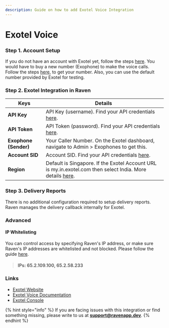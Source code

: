 ```yaml
---
description: Guide on how to add Exotel Voice Integration
---
```


# Exotel Voice

### Step 1. **Account Setup**

If you do not have an account with Exotel yet, follow the steps [here](https://support.exotel.com/support/solutions/articles/105436-what-is-the-registration-process-). You would have to buy a new number (Exophone) to make the voice calls. Follow the steps [here](https://support.exotel.com/support/solutions/articles/3000010956-how-do-i-procure-a-new-exophone-), to get your number. Also, you can use the default number provided by Exotel for testing.



### Step 2. Exotel Integration in Raven

| Keys                  | Details                                                                                                                                                                                                                                   |
| --------------------- | ----------------------------------------------------------------------------------------------------------------------------------------------------------------------------------------------------------------------------------------- |
| **API Key**           | API Key (username). Find your API credentials [here](https://support.exotel.com/support/solutions/articles/3000023019-how-to-find-my-api-key-api-token-account-sid-and-subdomain-).                                                       |
| **API Token**         | API Token (password). Find your API credentials [here](https://support.exotel.com/support/solutions/articles/3000023019-how-to-find-my-api-key-api-token-account-sid-and-subdomain-).                                                     |
| **Exophone (Sender)** | Your Caller Number. On the Exotel dashboard, navigate to Admin > Exophones to get this.                                                                                                                                                   |
| **Account SID**       | Account SID. Find your API credentials [here](https://support.exotel.com/support/solutions/articles/3000023019-how-to-find-my-api-key-api-token-account-sid-and-subdomain-).                                                              |
| **Region**            | Default is Singapore. If the Exotel Account URL is my.in.exotel.com then select India. More details [here](https://support.exotel.com/support/solutions/articles/3000023019-how-to-find-my-api-key-api-token-account-sid-and-subdomain-). |



### Step 3. Delivery Reports

There is no additional configuration required to setup delivery reports. Raven manages the delivery callback internally for Exotel.



### Advanced

#### IP Whitelisting

You can control access by specifying Raven's IP address, or make sure Raven's IP addresses are whitelisted and not blocked. Please follow the guide [here](https://exotel.com/blog/access-control-for-exotel-apis/).

> #### IPs: 65.2.109.100, 65.2.58.233

###

### Links

* [Exotel Website](https://exotel.com)
* [Exotel Voice Documentation](https://developer.exotel.com/api/make-a-call-api)
* [Exotel Console](https://my.exotel.com)&#x20;

{% hint style="info" %}
If you are facing issues with this integration or find something missing, please write to us at **support@ravenapp.dev**.
{% endhint %}

